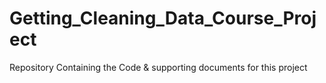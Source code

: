 # Getting_Cleaning_Data_Course_Project
Repository Containing the Code &amp; supporting documents for this project
